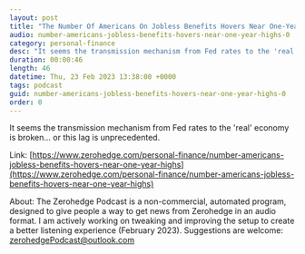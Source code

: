 ```yaml
---
layout: post
title: "The Number Of Americans On Jobless Benefits Hovers Near One-Year Highs"
audio: number-americans-jobless-benefits-hovers-near-one-year-highs-0
category: personal-finance
desc: "It seems the transmission mechanism from Fed rates to the 'real' economy is broken... or this lag is unprecedented."
duration: 00:00:46
length: 46
datetime: Thu, 23 Feb 2023 13:38:00 +0000
tags: podcast
guid: number-americans-jobless-benefits-hovers-near-one-year-highs-0
order: 0
---
```

It seems the transmission mechanism from Fed rates to the 'real' economy is broken... or this lag is unprecedented.

Link: [https://www.zerohedge.com/personal-finance/number-americans-jobless-benefits-hovers-near-one-year-highs](https://www.zerohedge.com/personal-finance/number-americans-jobless-benefits-hovers-near-one-year-highs)

About: The Zerohedge Podcast is a non-commercial, automated program, designed to give people a way to get news from Zerohedge in an audio format.  I am actively working on tweaking and improving the setup to create a better listening experience (February 2023).  Suggestions are welcome: [zerohedgePodcast@outlook.com](mailto:zerohedgePodcast@outlook.com)